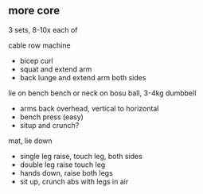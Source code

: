 ## more core

3 sets, 8-10x each of

cable row machine

- bicep curl
- squat and extend arm
- back lunge and extend arm both sides

lie on bench bench or neck on bosu ball, 3-4kg dumbbell

- arms back overhead, vertical to horizontal
- bench press (easy)
- situp and crunch?

mat, lie down

- single leg raise, touch leg, both sides
- double leg raise touch leg
- hands down, raise both legs
- sit up, crunch abs with legs in air
